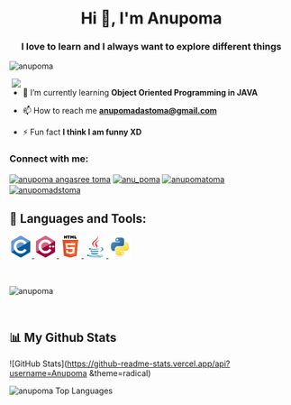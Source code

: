 
<h1 align="center">Hi 👋, I'm Anupoma</h1>
<h3 align="center">I love to learn and I always want to explore different things</h3>

<p align="left"> <img src="https://komarev.com/ghpvc/?username=anupoma&label=Profile%20views&color=0e75b6&style=flat" alt="anupoma" /> </p>
<a href="#"><img align="right" width="500" height="auto" src="https://raw.githubusercontent.com/arsentieva/arsentieva/main/code.gif" height="175px"/></a>

- 🌱 I’m currently learning **Object Oriented Programming in JAVA**

- 📫 How to reach me **anupomadastoma@gmail.com**

- ⚡ Fun fact **I think I am funny XD**

<h3 align="left">Connect with me:</h3>
<p align="left">
<a href="https://fb.com/anupoma angasree toma" target="blank"><img align="center" src="https://raw.githubusercontent.com/rahuldkjain/github-profile-readme-generator/master/src/images/icons/Social/facebook.svg" alt="anupoma angasree toma" height="30" width="40" /></a>
<a href="https://instagram.com/anu_poma" target="blank"><img align="center" src="https://raw.githubusercontent.com/rahuldkjain/github-profile-readme-generator/master/src/images/icons/Social/instagram.svg" alt="anu_poma" height="30" width="40" /></a>
<a href="https://www.codechef.com/users/anupomatoma" target="blank"><img align="center" src="https://cdn.jsdelivr.net/npm/simple-icons@3.1.0/icons/codechef.svg" alt="anupomatoma" height="30" width="40" /></a>
<a href="https://codeforces.com/profile/anupomadstoma" target="blank"><img align="center" src="https://cdn.jsdelivr.net/npm/simple-icons@3.0.1/icons/codeforces.svg" alt="anupomadstoma" height="30" width="40" /></a>
</p>

## 🚀 Languages and Tools:

<p align="left"> <a href="https://www.cprogramming.com/" target="_blank"> <img src="https://raw.githubusercontent.com/devicons/devicon/master/icons/c/c-original.svg" alt="c" width="40" height="40"/> </a> <a href="https://www.w3schools.com/cpp/" target="_blank"> <img src="https://raw.githubusercontent.com/devicons/devicon/master/icons/cplusplus/cplusplus-original.svg" alt="cplusplus" width="40" height="40"/> </a> <a href="https://www.w3.org/html/" target="_blank"> <img src="https://raw.githubusercontent.com/devicons/devicon/master/icons/html5/html5-original-wordmark.svg" alt="html5" width="40" height="40"/> </a> <a href="https://www.java.com" target="_blank"> <img src="https://raw.githubusercontent.com/devicons/devicon/master/icons/java/java-original.svg" alt="java" width="40" height="40"/> </a> <a href="https://www.python.org" target="_blank"> <img src="https://raw.githubusercontent.com/devicons/devicon/master/icons/python/python-original.svg" alt="python" width="40" height="40"/> </a> </p>
<br/>
<p><img align="center" src="https://github-readme-streak-stats.herokuapp.com/?user=anupoma&" alt="anupoma" /></p>
<br/>

## 📊 My Github Stats
![GitHub Stats](https://github-readme-stats.vercel.app/api?username=Anupoma &theme=radical)


<p><img align="left" src="https://github-readme-stats.vercel.app/api/top-langs?username=anupoma&show_icons=true&locale=en&layout=compact" alt="anupoma Top Languages" /></p>



